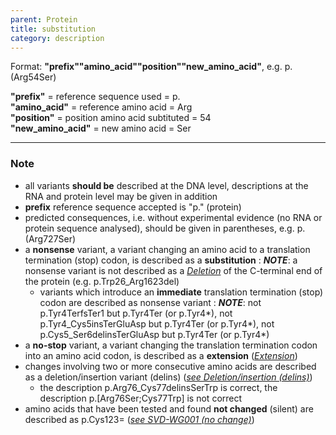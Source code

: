 ```yaml
---
parent: Protein
title: substitution
category: description
---
```


Format:   **"prefix""amino_acid""position""new_amino_acid"**,  e.g. p.(Arg54Ser)

**"prefix"**  =  reference sequence used  =  p.<br>
**"amino_acid"**  =  reference amino acid  =  Arg<br>
**"position"**  =  position amino acid subtituted  =  54<br>
**"new_amino_acid"**  =  new amino acid  =  Ser

---

### Note

*	all variants **should be** described at the DNA level, descriptions at the RNA and protein level may be given in addition
*	**prefix** reference sequence accepted is "p." (protein)
*	predicted consequences, i.e. without experimental evidence (no RNA or protein sequence analysed), should be given in parentheses, e.g. p.(Arg727Ser)
*	a **nonsense** variant, a variant changing an amino acid to a translation termination (stop) codon, is described as a **substitution**
:	_**NOTE**_:	a nonsense variant is not described as a [_Deletion_](/recommendations/protein/variant/deletion/) of the C-terminal end of the protein (e.g. p.Trp26\_Arg1623del)
	*	variants which introduce an **immediate** translation termination (stop) codon are described as nonsense variant
	:	_**NOTE**_:	not p.Tyr4TerfsTer1 but p.Tyr4Ter (or p.Tyr4*), not p.Tyr4_Cys5insTerGluAsp but p.Tyr4Ter (or p.Tyr4*), not p.Cys5_Ser6delinsTerGluAsp but p.Tyr4Ter (or p.Tyr4*)	
*	a **no-stop** variant, a variant changing the translation termination codon into an amino acid codon, is described as a **extension** ([_Extension_](/recommendations/protein/variant/extension/))
*	changes involving two or more consecutive amino acids are described as a deletion/insertion variant (delins) ([_see Deletion/insertion (delins)_](/recommendations/protein/variant/delins/))
	*	the description p.Arg76\_Cys77delinsSerTrp is correct, the description p.[Arg76Ser;Cys77Trp] is not correct
*	amino acids that have been tested and found **not changed** (silent) are described as p.Cys123= ([_see SVD-WG001 (no change)_](http://www.hgvs.org/mutnomen/accepted001.html))
